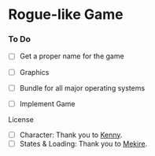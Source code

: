 # Rogue-like Game

### To Do

 - [ ] Get a proper name for the game
 - [ ] Graphics
 - [ ] Bundle for all major operating systems
 - [ ] Implement Game
 
 
License

- [ ] Character: Thank you to [Kenny](http://kenney.nl/assets/roguelike-characters). 
- [ ] States & Loading: Thank you to [Mekire](https://github.com/Mekire/pygame-multiscene-template-with-movie).